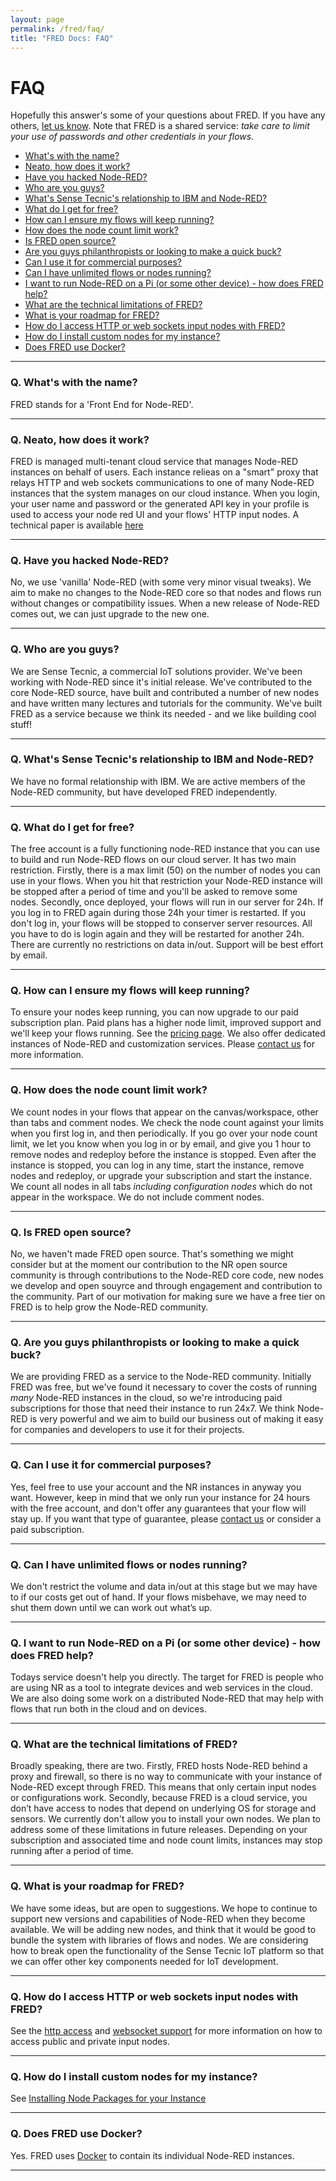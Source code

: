 ```yaml
---
layout: page
permalink: /fred/faq/
title: "FRED Docs: FAQ"
---
```

# FAQ
Hopefully this answer's some of your questions about FRED. If you have any others, [let us know](mailto:info@sensetecnic.com).
Note that FRED is a shared service: *take care to limit your use of passwords and other credentials in your flows.*

- [What's with the name?](#q-whats-with-the-name)
- [Neato, how does it work?](#q-neato-how-does-it-work)
- [Have you hacked Node-RED?](#q-have-you-hacked-node-red)
- [Who are you guys?](#q-who-are-you-guys)
- [What's Sense Tecnic's relationship to IBM and Node-RED?](#q-whats-sense-tecnics-relationship-to-ibm-and-node-red)
- [What do I get for free?](#q-what-do-i-get-for-free)
- [How can I ensure my flows will keep running?](#q-how-can-i-ensure-my-flows-will-keep-running)
- [How does the node count limit work?](#q-how-does-the-node-count-limit-work)
- [Is FRED open source?](#q-is-fred-open-source)
- [Are you guys philanthropists or looking to make a quick buck?](#q-are-you-guys-philanthropists-or-looking-to-make-a-quick-buck)
- [Can I use it for commercial purposes?](#q-can-i-use-it-for-commercial-purposes)
- [Can I have unlimited flows or nodes running?](#q-can-i-have-unlimited-flows-or-nodes-running)
- [I want to run Node-RED on a Pi (or some other device) - how does FRED help?](#q-i-want-to-run-node-red-on-a-pi-or-some-other-device---how-does-fred-help)
- [What are the technical limitations of FRED?](#q-what-are-the-technical-limitations-of-fred)
- [What is your roadmap for FRED?](#q-what-is-your-roadmap-for-fred)
- [How do I access HTTP or web sockets input nodes with FRED?](#q-how-do-i-access-http-or-web-sockets-input-nodes-with-fred)
- [How do I install custom nodes for my instance?](#q-how-do-i-install-custom-nodes-for-my-instance)
- [Does FRED use Docker?](#q-does-fred-use-docker)

___

### Q. What's with the name?
FRED stands for a 'Front End for Node-RED'.

___

### Q. Neato, how does it work?
FRED is managed multi-tenant cloud service that manages Node-RED instances on behalf of users. Each instance relieas on a "smart" proxy that relays HTTP and web sockets communications to one of many Node-RED instances that the system manages on our cloud instance. When you login, your user name and password or the generated API key in your profile is used to access your node red UI and your flows' HTTP input nodes. A technical paper is available [here](http://sensetecnic.com/how-fred-cloud-node-red-works/)

___

### Q. Have you hacked Node-RED?
No, we use 'vanilla' Node-RED (with some very minor visual tweaks). We aim to make no changes to the Node-RED core so that nodes and flows run without changes or compatibility issues. When a new release of Node-RED comes out, we can just upgrade to the new one.

___

### Q. Who are you guys?
We are Sense Tecnic, a commercial IoT solutions provider. We've been working with Node-RED since it's initial release. We've contributed to the core Node-RED source, have built and contributed a number of new nodes and have written many lectures and tutorials for the community. We've built FRED as a service because we think its needed - and we like building cool stuff!

___

### Q. What's Sense Tecnic's relationship to IBM and Node-RED?
We have no formal relationship with IBM. We are active members of the Node-RED community, but have developed FRED independently.

___

### Q. What do I get for free?
The free account is a fully functioning node-RED instance that you can use to build and run Node-RED flows on our cloud server. It has two main restriction. Firstly, there is a max limit (50) on the number of nodes you can use in your flows. When you hit that restriction your Node-RED instance will be stopped after a period of time and you'll be asked to remove some nodes. Secondly, once deployed, your flows will run in our server for 24h. If you log in to FRED again during those 24h your timer is restarted. If you don't log in, your flows will be stopped to conserver server resources. All you have to do is login again and they will be restarted for another 24h. There are currently no restrictions on data in/out.  Support will be best effort by email.

___

### Q. How can I ensure my flows will keep running?
To ensure your nodes keep running, you can now upgrade to our paid subscription plan.  Paid plans has a higher node limit, improved support and we'll keep your flows running.  See the [pricing page](https://fred.sensetecnic.com/pricing).  We also offer dedicated instances of Node-RED and customization services.  Please [contact us](mailto:info@sensetecnic.com) for more information.

___

### Q. How does the node count limit work?
We count nodes in your flows that appear on the canvas/workspace, other than tabs and comment nodes.  We check the node count against your limits when you first log in, and then periodically.  If you go over your node count limit, we let you know when you log in or by email, and give you 1 hour to remove nodes and redeploy before the instance is stopped.  Even after the instance is stopped, you can log in any time, start the instance, remove nodes and redeploy, or upgrade your subscription and start the instance.  We count all nodes in all tabs *including configuration nodes* which do not appear in the workspace.  We do not include comment nodes.

___

### Q. Is FRED open source?
No, we haven't made FRED open source. That's something we might consider but at the moment our contribution to the NR open source community is through contributions to the Node-RED core code, new nodes we develop and open souyrce and through engagement and contribution to the community. Part of our motivation for making sure we have a free tier on FRED is to help grow the Node-RED community.

___

### Q. Are you guys philanthropists or looking to make a quick buck?
We are providing FRED as a service to the Node-RED community.  Initially FRED was free, but we've found it necessary to cover the costs of running *many* Node-RED instances in the cloud, so we're introducing paid subscriptions for those that need their instance to run 24x7. We think Node-RED is very powerful and we aim to build our business out of making it easy for companies and developers to use it for their projects.

___

### Q. Can I use it for commercial purposes?
Yes, feel free to use your account and the NR instances in anyway you want. However, keep in mind that we only run your instance for 24 hours with the free account, and don't offer any guarantees that your flow will stay up. If you want that type of guarantee, please [contact us](mailto:info@sensetecnic.com) or consider a paid subscription.

___

### Q. Can I have unlimited flows or nodes running?
We don't restrict the volume and data in/out at this stage but we may have to if our costs get out of hand. If your flows misbehave, we may need to shut them down until we can work out what’s up.

___

### Q. I want to run Node-RED on a Pi (or some other device) - how does FRED help?
Todays service doesn't help you directly. The target for FRED is people who are using NR as a tool to integrate devices and web services in the cloud. We are also doing some work on a distributed Node-RED that may help with flows that run both in the cloud and on devices.

___

### Q. What are the technical limitations of FRED?
Broadly speaking, there are two. Firstly, FRED hosts Node-RED behind a proxy and firewall, so there is no way to communicate with your instance of Node-RED except through FRED. This means that only certain input nodes or configurations work. Secondly, because FRED is a cloud service, you don’t have access to nodes that depend on underlying OS for storage and sensors.  We currently don't allow you to install your own nodes. We plan to address some of these limitations in future releases.  Depending on your subscription and associated time and node count limits, instances may stop running after a period of time.  

___

### Q. What is your roadmap for FRED?
We have some ideas, but are open to suggestions. We hope to continue to support new versions and capabilities of Node-RED when they become available. We will be adding new nodes, and think that it would be good to bundle the system with libraries of flows and nodes. We are considering how to break open the functionality of the Sense Tecnic IoT platform so that we can offer other key components needed for IoT development.

___

### Q. How do I access HTTP or web sockets input nodes with FRED?
See the [http access](/fred/http-access) and [websocket support](/fred/websocket-access) for more information on how to access public and private input nodes.

___

### Q. How do I install custom nodes for my instance?
See [Installing Node Packages for your Instance](/fred/node-install)

___

### Q. Does FRED use Docker?
Yes. FRED uses [Docker](https://www.docker.com/) to contain its individual Node-RED instances.

___
